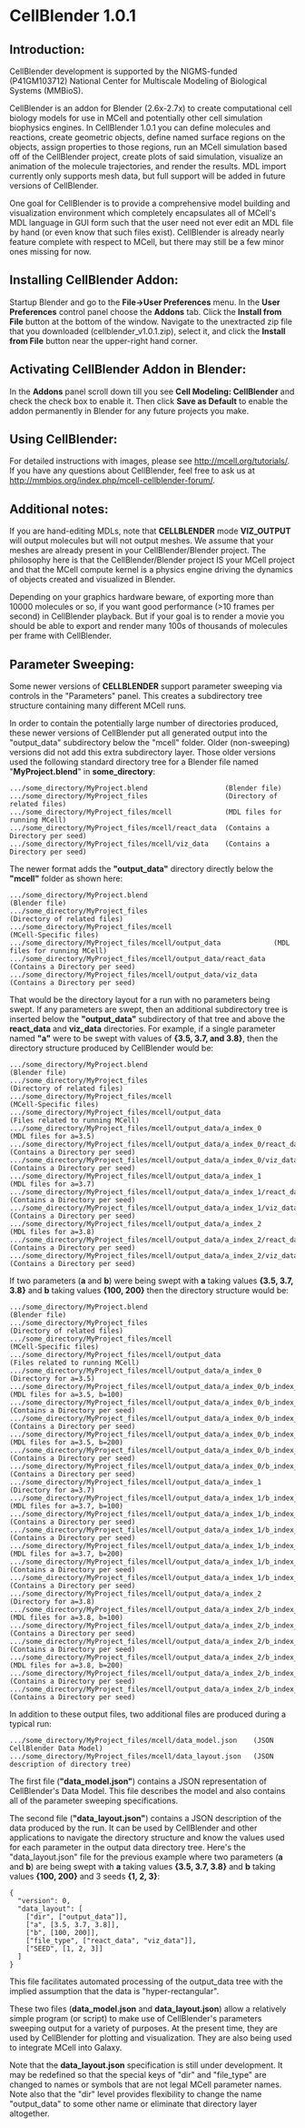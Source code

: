 CellBlender 1.0.1
===============================================================================

Introduction:
-------------------------------------------------------------------------------

CellBlender development is supported by the NIGMS-funded (P41GM103712) National
Center for Multiscale Modeling of Biological Systems (MMBioS).

CellBlender is an addon for Blender (2.6x-2.7x) to create computational cell
biology models for use in MCell and potentially other cell simulation
biophysics engines. In CellBlender 1.0.1 you can define molecules and
reactions, create geometric objects, define named surface regions on the
objects, assign properties to those regions, run an MCell simulation based off
of the CellBlender project, create plots of said simulation, visualize an
animation of the molecule trajectories, and render the results. MDL import
currently only supports mesh data, but full support will be added in future
versions of CellBlender.

One goal for CellBlender is to provide a comprehensive model building and
visualization environment which completely encapsulates all of MCell's MDL
language in GUI form such that the user need not ever edit an MDL file by hand
(or even know that such files exist). CellBlender is already nearly feature
complete with respect to MCell, but there may still be a few minor ones missing
for now.

Installing CellBlender Addon:
-------------------------------------------------------------------------------

Startup Blender and go to the **File->User Preferences** menu. In the **User
Preferences** control panel choose the **Addons** tab. Click the **Install from
File** button at the bottom of the window. Navigate to the unextracted zip file
that you downloaded (cellblender_v1.0.1.zip), select it, and click the
**Install from File** button near the upper-right hand corner.

Activating CellBlender Addon in Blender:
-------------------------------------------------------------------------------

In the **Addons** panel scroll down till you see **Cell Modeling: CellBlender**
and check the check box to enable it. Then click **Save as Default** to enable
the addon permanently in Blender for any future projects you make.

Using CellBlender:
-------------------------------------------------------------------------------

For detailed instructions with images, please see http://mcell.org/tutorials/.
If you have any questions about CellBlender, feel free to ask us at
http://mmbios.org/index.php/mcell-cellblender-forum/.

Additional notes:
-------------------------------------------------------------------------------

If you are hand-editing MDLs, note that **CELLBLENDER** mode **VIZ_OUTPUT**
will output molecules but will not output meshes. We assume that your meshes
are already present in your CellBlender/Blender project. The philosophy here is
that the CellBlender/Blender project IS your MCell project and that the MCell
compute kernel is a physics engine driving the dynamics of objects created and
visualized in Blender.

Depending on your graphics hardware beware, of exporting more than 10000
molecules or so, if you want good performance (>10 frames per second) in
CellBlender playback. But if your goal is to render a movie you should be able
to export and render many 100s of thousands of molecules per frame with
CellBlender. 


Parameter Sweeping:
-------------------------------------------------------------------------------

Some newer versions of **CELLBLENDER** support parameter sweeping via controls
in the "Parameters" panel. This creates a subdirectory tree structure containing
many different MCell runs.

In order to contain the potentially large number of directories produced, these
newer versions of CellBlender put all generated output into the "output_data"
subdirectory below the "mcell" folder. Older (non-sweeping) versions did not add
this extra subdirectory layer. Those older versions used the following standard
directory tree for a Blender file named "**MyProject.blend**" in **some_directory**:
```
.../some_directory/MyProject.blend                   (Blender file)
.../some_directory/MyProject_files                   (Directory of related files)
.../some_directory/MyProject_files/mcell             (MDL files for running MCell)
.../some_directory/MyProject_files/mcell/react_data  (Contains a Directory per seed)
.../some_directory/MyProject_files/mcell/viz_data    (Contains a Directory per seed)
```

The newer format adds the **"output_data"** directory directly below the **"mcell"** folder
as shown here:
```
.../some_directory/MyProject.blend                               (Blender file)
.../some_directory/MyProject_files                               (Directory of related files)
.../some_directory/MyProject_files/mcell                         (MCell-Specific files)
.../some_directory/MyProject_files/mcell/output_data             (MDL files for running MCell)
.../some_directory/MyProject_files/mcell/output_data/react_data  (Contains a Directory per seed)
.../some_directory/MyProject_files/mcell/output_data/viz_data    (Contains a Directory per seed)
```

That would be the directory layout for a run with no parameters being swept. If
any parameters are swept, then an additional subdirectory tree is inserted below
the **"output_data"** subdirectory of that tree and above the **react_data** and **viz_data**
directories. For example, if a single parameter named **"a"** were to be swept
with values of **{3.5, 3.7, and 3.8}**, then the directory structure produced by 
CellBlender would be:
```
.../some_directory/MyProject.blend                                         (Blender file)
.../some_directory/MyProject_files                                         (Directory of related files)
.../some_directory/MyProject_files/mcell                                   (MCell-Specific files)
.../some_directory/MyProject_files/mcell/output_data                       (Files related to running MCell)
.../some_directory/MyProject_files/mcell/output_data/a_index_0             (MDL files for a=3.5)
.../some_directory/MyProject_files/mcell/output_data/a_index_0/react_data  (Contains a Directory per seed)
.../some_directory/MyProject_files/mcell/output_data/a_index_0/viz_data    (Contains a Directory per seed)
.../some_directory/MyProject_files/mcell/output_data/a_index_1             (MDL files for a=3.7)
.../some_directory/MyProject_files/mcell/output_data/a_index_1/react_data  (Contains a Directory per seed)
.../some_directory/MyProject_files/mcell/output_data/a_index_1/viz_data    (Contains a Directory per seed)
.../some_directory/MyProject_files/mcell/output_data/a_index_2             (MDL files for a=3.8)
.../some_directory/MyProject_files/mcell/output_data/a_index_2/react_data  (Contains a Directory per seed)
.../some_directory/MyProject_files/mcell/output_data/a_index_2/viz_data    (Contains a Directory per seed)
```

If two parameters (**a** and **b**) were being swept with **a** taking values
**{3.5, 3.7, 3.8}** and **b** taking values **{100, 200}** then the directory
structure would be:
```
.../some_directory/MyProject.blend                                                   (Blender file)
.../some_directory/MyProject_files                                                   (Directory of related files)
.../some_directory/MyProject_files/mcell                                             (MCell-Specific files)
.../some_directory/MyProject_files/mcell/output_data                                 (Files related to running MCell)
.../some_directory/MyProject_files/mcell/output_data/a_index_0                       (Directory for a=3.5)
.../some_directory/MyProject_files/mcell/output_data/a_index_0/b_index_0             (MDL files for a=3.5, b=100)
.../some_directory/MyProject_files/mcell/output_data/a_index_0/b_index_0/react_data  (Contains a Directory per seed)
.../some_directory/MyProject_files/mcell/output_data/a_index_0/b_index_0/viz_data    (Contains a Directory per seed)
.../some_directory/MyProject_files/mcell/output_data/a_index_0/b_index_1             (MDL files for a=3.5, b=200)
.../some_directory/MyProject_files/mcell/output_data/a_index_0/b_index_1/react_data  (Contains a Directory per seed)
.../some_directory/MyProject_files/mcell/output_data/a_index_0/b_index_1/viz_data    (Contains a Directory per seed)
.../some_directory/MyProject_files/mcell/output_data/a_index_1                       (Directory for a=3.7)
.../some_directory/MyProject_files/mcell/output_data/a_index_1/b_index_0             (MDL files for a=3.7, b=100)
.../some_directory/MyProject_files/mcell/output_data/a_index_1/b_index_0/react_data  (Contains a Directory per seed)
.../some_directory/MyProject_files/mcell/output_data/a_index_1/b_index_0/viz_data    (Contains a Directory per seed)
.../some_directory/MyProject_files/mcell/output_data/a_index_1/b_index_1             (MDL files for a=3.7, b=200)
.../some_directory/MyProject_files/mcell/output_data/a_index_1/b_index_1/react_data  (Contains a Directory per seed)
.../some_directory/MyProject_files/mcell/output_data/a_index_1/b_index_1/viz_data    (Contains a Directory per seed)
.../some_directory/MyProject_files/mcell/output_data/a_index_2                       (Directory for a=3.8)
.../some_directory/MyProject_files/mcell/output_data/a_index_2/b_index_0             (MDL files for a=3.8, b=100)
.../some_directory/MyProject_files/mcell/output_data/a_index_2/b_index_0/react_data  (Contains a Directory per seed)
.../some_directory/MyProject_files/mcell/output_data/a_index_2/b_index_0/viz_data    (Contains a Directory per seed)
.../some_directory/MyProject_files/mcell/output_data/a_index_2/b_index_1             (MDL files for a=3.8, b=200)
.../some_directory/MyProject_files/mcell/output_data/a_index_2/b_index_1/react_data  (Contains a Directory per seed)
.../some_directory/MyProject_files/mcell/output_data/a_index_2/b_index_1/viz_data    (Contains a Directory per seed)
```

In addition to these output files, two additional files are produced
during a typical run:
```
.../some_directory/MyProject_files/mcell/data_model.json    (JSON CellBlender Data Model)
.../some_directory/MyProject_files/mcell/data_layout.json   (JSON description of directory tree)
```

The first file (**"data_model.json"**) contains a JSON representation of CellBlender's
Data Model. This file describes the model and also contains all of the parameter
sweeping specifications.

The second file (**"data_layout.json"**) contains a JSON description of the data produced
by the run. It can be used by CellBlender and other applications to navigate the
directory structure and know the values used for each parameter in the output data
directory tree. Here's the "data_layout.json" file for the previous example where two
parameters (**a** and **b**) are being swept with **a** taking values **{3.5, 3.7, 3.8}**
and **b** taking values **{100, 200}** and 3 seeds **{1, 2, 3}**:
```
{
  "version": 0,
  "data_layout": [
    ["dir", ["output_data"]],
    ["a", [3.5, 3.7, 3.8]],
    ["b", [100, 200]],
    ["file_type", ["react_data", "viz_data"]],
    ["SEED", [1, 2, 3]]
  ]
}
```

This file facilitates automated processing of the output_data tree with the implied
assumption that the data is "hyper-rectangular".

These two files (**data_model.json** and **data_layout.json**) allow a relatively
simple program (or script) to make use of CellBlender's parameters sweeping output
for a variety of purposes. At the present time, they are used by CellBlender for
plotting and visualization. They are also being used to integrate MCell into Galaxy.

Note that the **data_layout.json** specification is still under development. It may
be redefined so that the special keys of "dir" and "file_type" are changed to names
or symbols that are not legal MCell parameter names. Note also that the "dir" level
provides flexibility to change the name "output_data" to some other name or eliminate
that directory layer altogether.
